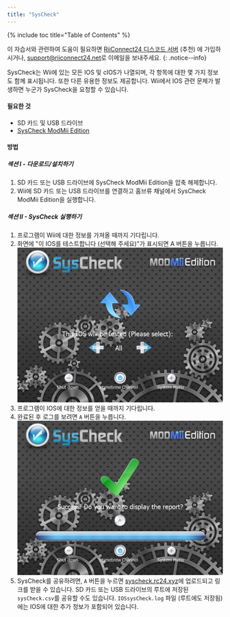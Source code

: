 ```yaml
---
title: "SysCheck"
---
```


{% include toc title="Table of Contents" %}

이 자습서와 관련하여 도움이 필요하면 [RiiConnect24 디스코드 서버](https://discord.gg/rc24) (추천) 에 가입하시거나, [support@riiconnect24.net](mailto:support@riiconnect24.net)로 이메일을 보내주세요.
{: .notice--info}

SysCheck는 Wii에 있는 모든 IOS 및 cIOS가 나열되며, 각 항목에 대한 몇 가지 정보도 함께 표시됩니다. 또한 다른 유용한 정보도 제공합니다. Wii에서 IOS 관련 문제가 발생하면 누군가 SysCheck을 요청할 수 있습니다.

#### 필요한 것

* SD 카드 및 USB 드라이브
* [SysCheck ModMii Edition](https://hbb1.oscwii.org/hbb/SysCheckME/SysCheckME.zip)

#### 방법
##### 섹션 I - 다운로드/설치하기

1. SD 카드 또는 USB 드라이브에 SysCheck ModMii Edition을 압축 해제합니다.
2. Wii에 SD 카드 또는 USB 드라이브를 연결하고 홈브류 채널에서 SysCheck ModMii Edition을 실행합니다.

##### 섹션 II - SysCheck 실행하기

1. 프로그램이 Wii에 대한 정보를 가져올 때까지 기다립니다.
2. 화면에 "이 IOS를 테스트합니다 (선택해 주세요)"가 표시되면 A 버튼을 누릅니다.![IOS 선택](/images/xfb1_n000562_640x480.png)
3. 프로그램이 IOS에 대한 정보를 얻을 때까지 기다립니다.
4. 완료된 후 로그를 보려면 `A` 버튼을 누릅니다. ![완료](/images/xfb1_n000160_640x480.png)
5. SysCheck를 공유하려면, `A` 버튼을 누르면 [syscheck.rc24.xyz](http://syscheck.rc24.xyz/)에 업로드되고 링크를 받을 수 있습니다. SD 카드 또는 USB 드라이브의 루트에 저장된 `sysCheck.csv`를 공유할 수도 있습니다. `IOSsysCheck.log` 파일 (루트에도 저장됨)에는 IOS에 대한 추가 정보가 포함되어 있습니다.
